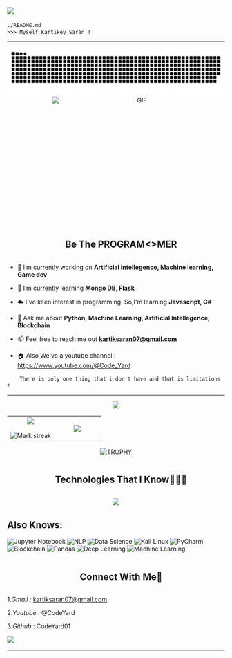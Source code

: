   <!--horizontal divider(gradiant)-->
<img src="https://user-images.githubusercontent.com/73097560/115834477-dbab4500-a447-11eb-908a-139a6edaec5c.gif">

<!--h1 without bottom border-->
    ./README.md
    >>> Myself Kartikey Saran !
------------

<!--- snake -->
<div align="center">
  <img  src="https://github.com/1999AZZAR/1999AZZAR/blob/main/resources/img/grid-snake.svg"
       alt="snake" /></a>
</div>


<a target="_blank" align="center">
  <img align="right" top="500" height="300" width="400" alt="GIF" src="https://media.giphy.com/media/v1.Y2lkPTc5MGI3NjExbXJ6c2Z2Z2t5bzQ0cmV2dnN0cnEwcXJ3bzNvbTM2Z2hjaTVwaTYwbyZlcD12MV9pbnRlcm5hbF9naWZfYnlfaWQmY3Q9Zw/qgQUggAC3Pfv687qPC/giphy.gif">
</a>

<!--h2 without bottom border-->
<div id="user-content-toc">
  <ul align="center">
    <summary><h2 style="display: inline-block">Be The PROGRAM<>MER</h2></summary>
  </ul>
</div>


<!--Intro start-->
- 🔭 I’m currently working on **Artificial intellegence, Machine learning, Game dev**

- 🌱 I’m currently learning **Mongo DB, Flask**

- ☁️ I've keen interest in programming. So,I'm learning **Javascript, C#**

- 💬 Ask me about **Python, Machine Learning, Artificial Intellegence, Blockchain**

- 📫 Feel free to reach me out **kartiksaran07@gmail.com**

- 🏠 Also We've a youtube channel : https://www.youtube.com/@Code_Yard
 <!--profile visit count-->
 
        There is only one thing that i don't have and that is limitations !
 ----
<div align="center">
  
[![](https://visitcount.itsvg.in/api?id=codeyard01&icon=3&color=6)](https://visitcount.itsvg.in)
  
</div>

<!--Intro end-->



<!--- stats & Trophy (start) -->
<p align="center">
  <!--- stats (start) -->
<table align="center">
<tr border="none">
<td width="50%" align="center">
  
  <img  align="center"  src="https://github-readme-stats.vercel.app/api?username=codeyard01&theme=dark&show_icons=true&count_private=true" />
  <br></br>
  <img  title="🔥 Get streak stats for your profile at git.io/streak-stats" alt="Mark streak" src="https://github-readme-streak-stats.herokuapp.com/?user=codeyard01&theme=dark&hide_border=false" /> 
</td>

<td width="50%" align="center">

  <img  align="center"  src="https://github-readme-stats.anuraghazra1.vercel.app/api/top-langs/?username=codeyard01&theme=dark&hide_border=false&no-bg=true&no-frame=true&langs_count=10"/>
  
  </td>
</tr>
</table>
<!--- stats (end) -->

<!--- trophy (start) -->
<div align=center>
  <a href="https://github.com/ryo-ma/github-profile-trophy" title="Go to Source">
      <img align="center" width=84% src="https://github-profile-trophy.vercel.app/?username=codeyard01&theme=radical&row=1&column=7&margin-h=15&margin-w=5&no-bg=true" alt="TROPHY" />
    </a>
</div>
<!--- trophy (start) -->


</p>        
<!--- stats (end) -->


<!--h1 without bottom border-->
<div id="user-content-toc">
  <ul align="center">
    <summary><h2 style="display: inline-block">Technologies That I Know👨🏻‍💻</h2></summary>
  </ul>
</div>
<!--tech stack icons-->
<p align="center">
  <a href="https://skillicons.dev">
    <img src="https://skillicons.dev/icons?i=git,css,discord,firebase,github,html,linux,md,materialui,mongodb,mysql,py,vscode,pytorch,qt,selenium,unity,wordpress,ai,flask,&perline=5" />
  </a>
</p>

## Also Knows:
![Jupyter Notebook](https://img.shields.io/badge/Jupyter%20Notebook-F37626?style=flat&logo=jupyter&logoColor=white)
![NLP](https://img.shields.io/badge/NLP-8A2BE2?style=flat)
![Data Science](https://img.shields.io/badge/Data%20Science-008000?style=flat)
![Kali Linux](https://img.shields.io/badge/Kali%20Linux-557C94?style=flat&logo=kali-linux&logoColor=white)
![PyCharm](https://img.shields.io/badge/PyCharm-000000?style=flat&logo=pycharm&logoColor=white)
![Blockchain](https://img.shields.io/badge/Blockchain-121D33?style=flat)
![Pandas](https://img.shields.io/badge/Pandas-150458?style=flat&logo=pandas&logoColor=white)
![Deep Learning](https://img.shields.io/badge/Deep%20Learning-FFD700?style=flat)
![Machine Learning](https://img.shields.io/badge/Machine%20Learning-6DB33F?style=flat)
<!-- Connect with me -->
<!--h2 without bottom border-->
<div id="user-content-toc">
  <ul align="center">
    <summary><h2 style="display: inline-block">Connect With Me🤝</h2></summary>
  </ul>
</div>

<!--icons and links-->
1.*Gmail* : kartiksaran07@gmail.com 

2.*Youtube* : @CodeYard 

3.*Github* : CodeYard01 
</p>


<!--horizontal divider(gradiant)-->
<img src="https://user-images.githubusercontent.com/73097560/115834477-dbab4500-a447-11eb-908a-139a6edaec5c.gif">

----------------------------------------------------------------------
